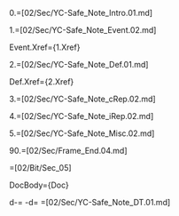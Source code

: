 0.=[02/Sec/YC-Safe_Note_Intro.01.md]

1.=[02/Sec/YC-Safe_Note_Event.02.md]

Event.Xref={1.Xref}

2.=[02/Sec/YC-Safe_Note_Def.01.md]

Def.Xref={2.Xref}

3.=[02/Sec/YC-Safe_Note_cRep.02.md]

4.=[02/Sec/YC-Safe_Note_iRep.02.md]

5.=[02/Sec/YC-Safe_Note_Misc.02.md]

90.=[02/Sec/Frame_End.04.md]
  
=[02/Bit/Sec_05]

DocBody={Doc}

d-=</b>
-d=</b>
=[02/Sec/YC-Safe_Note_DT.01.md]